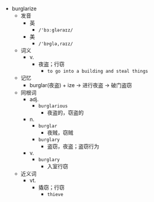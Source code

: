 - burglarize
  - 发音
    - 英
      - `/'bɜːgləraɪz/`
    - 美
      - `/'bɝglə,raɪz/`
  - 词义
    - v.
      - 夜盗；行窃
        - `to go into a building and steal things`
  - 记忆
    - burglar(夜盗) + ize → 进行夜盗 → 破门盗窃
  - 同根词
    - adj.
      - `burglarious`
        - 夜盗的，窃盗的
    - n.
      - `burglar`
        - 夜贼，窃贼
      - `burglary`
        - 盗窃，夜盗；盗窃行为
    - v.
      - `burglary`
        - 入室行窃
  - 近义词
    - vt.
      - 撬窃；行窃
        - `thieve`
